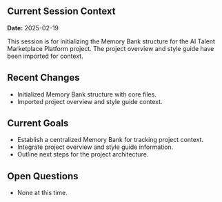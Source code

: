 ## Current Session Context
**Date:** 2025-02-19

This session is for initializing the Memory Bank structure for the AI Talent Marketplace Platform project. The project overview and style guide have been imported for context.

## Recent Changes
- Initialized Memory Bank structure with core files.
- Imported project overview and style guide context.

## Current Goals
- Establish a centralized Memory Bank for tracking project context.
- Integrate project overview and style guide information.
- Outline next steps for the project architecture.

## Open Questions
- None at this time.